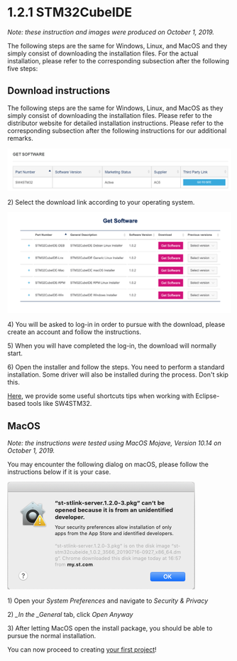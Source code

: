 # 1.2.1 STM32CubeIDE

_Note: these instruction and images were produced on October 1, 2019._

The following steps are the same for Windows, Linux, and MacOS and they simply consist of downloading the installation files. For the actual installation, please refer to the corresponding subsection after the following five steps:

## Download instructions

The following steps are the same for Windows, Linux, and MacOS as they simply consist of downloading the installation files. Please refer to the distributor website for detailed installation instructions. Please refer to the corresponding subsection after the following instructions for our additional remarks.

![](../../.gitbook/assets/1_get_software-1-1.PNG)

2\) Select the download link according to your operating system.

![](../../.gitbook/assets/screenshot-2019-09-25-at-12.14.38-2-1.png)

4\) You will be asked to log-in in order to pursue with the download, please create an account and follow the instructions.

5\) When you will have completed the log-in, the download will normally start.

6\) Open the installer and follow the steps. You need to perform a standard installation. Some driver will also be installed during the process. Don't skip this.

[Here](eclipse_tips.md), we provide some useful shortcuts tips when working with Eclipse-based tools like SW4STM32.

## MacOS

_Note: the instructions were tested using MacOS Mojave, Version 10.14 on October 1, 2019._

You may encounter the following dialog on macOS, please follow the instructions below if it is your case.

![](../../.gitbook/assets/screenshot-2019-09-25-at-17.06.48-1.png)

1\) Open your _System Preferences_ and navigate to _Security & Privacy_

2\) _\_In the \_General_ tab, click _Open Anyway_

3\) After letting MacOS open the install package, you should be able to pursue the normal installation.

You can now proceed to creating [your first project](../instructions.md)!

